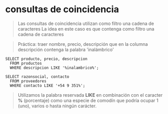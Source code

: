 # consultas de coincidencia 

> Las consultas de coincidencia utilizan como filtro una cadena de caracteres 
> La idea en este caso es que contenga como filtro una cadena de caracteres

> Práctica: 
> traer nombre, precio, descripción que en la columna descripción contenga la palabra 'inalámbrico'

    SELECT producto, precio, descripcion  
      FROM productos  
      WHERE descripcion LIKE '%inalambrico%';  

    SELECT razonsocial, contacto  
      FROM proveedores 
      WHERE contacto LIKE '+54 9 351%';
        
> Utilizamos la palabra reservada **LIKE** en combinación con el caracter **%** (porcentaje) como una especie de comodín que podría ocupar 1 (uno), varios o hasta ningún carácter.
